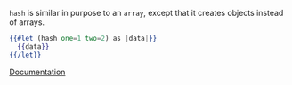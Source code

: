 `hash` is similar in purpose to an `array`, except that it creates objects instead of arrays.

```hbs
{{#let (hash one=1 two=2) as |data|}}
  {{data}}
{{/let}}
```

[Documentation][docs]

[docs]: https://api.emberjs.com/ember/release/classes/Ember.Templates.helpers/methods/hash?anchor=hash
